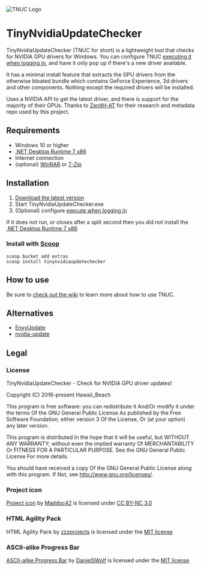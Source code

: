 ![TNUC Logo](image.png)

# TinyNvidiaUpdateChecker

TinyNvidiaUpdateChecker (TNUC for short) is a lightweight tool that checks for NVIDIA GPU drivers for Windows. You can configure TNUC [executing it when logging in](https://github.com/ElPumpo/TinyNvidiaUpdateChecker/wiki/Quiet-runs-on-user-login), and have it only pop up if there's a new driver available.

It has a minimal install feature that extracts the GPU drivers from the otherwise bloated bundle which contains GeForce Experience, 3d drivers and other components. Nothing except the required drivers will be installed.

Uses a NVIDIA API to get the latest driver, and there is support for the majority of their GPUs. Thanks to [ZenitH-AT](https://github.com/ZenitH-AT) for their research and metadata repo used by this project.

## Requirements

- Windows 10 or higher
- [.NET Desktop Runtime 7 x86](https://dotnet.microsoft.com/en-us/download/dotnet/7.0)
- Internet connection
- (optional) [WinRAR](https://www.rarlab.com/) or [7-Zip](http://www.7-zip.org)

## Installation

1. [Download the latest version](https://github.com/ElPumpo/TinyNvidiaUpdateChecker/releases)
2. Start TinyNvidiaUpdateChecker.exe
3. (Optional) configure [execute when logging in](https://github.com/ElPumpo/TinyNvidiaUpdateChecker/wiki/Quiet-runs-on-user-login)

If it does not run, or closes after a split second then you did not install the [.NET Desktop Runtime 7 x86](https://dotnet.microsoft.com/en-us/download/dotnet/7.0)

### Install with [Scoop](https://scoop.sh/#/apps?s=2&d=1&o=true&p=1&q=tinynvidiaupdatechecker)

```
scoop bucket add extras
scoop install tinynvidiaupdatechecker
```

## How to use

Be sure to [check out the wiki](https://github.com/ElPumpo/TinyNvidiaUpdateChecker/wiki) to learn more about how to use TNUC.

## Alternatives

- [EnvyUpdate](https://github.com/fyr77/EnvyUpdate)
- [nvidia-update](https://github.com/ZenitH-AT/nvidia-update)

## Legal

### License

TinyNvidiaUpdateChecker - Check for NVIDIA GPU driver updates!

Copyright (C) 2016-present Hawaii_Beach

This program is free software: you can redistribute it And/Or modify it under the terms Of the GNU General Public License As published by the Free Software Foundation, either version 3 Of the License, Or (at your option) any later version.

This program is distributed In the hope that it will be useful, but WITHOUT ANY WARRANTY; without even the implied warranty Of MERCHANTABILITY Or FITNESS FOR A PARTICULAR PURPOSE. See the GNU General Public License For more details.

You should have received a copy Of the GNU General Public License along with this program. If Not, see <http://www.gnu.org/licenses/>.

### Project icon

[Project icon](https://github.com/Maddoc42/Android-Material-Icon-Generator) by [Maddoc42](https://github.com/Maddoc42) is licensed under [CC BY-NC 3.0](https://creativecommons.org/licenses/by-nc/3.0/)

### HTML Agility Pack

HTML Agility Pack by [zzzprojects](https://github.com/zzzprojects/html-agility-pack) is licensed under the [MIT license](https://opensource.org/licenses/MIT)

### ASCII-alike Progress Bar

[ASCII-alike Progress Bar](https://gist.github.com/DanielSWolf/0ab6a96899cc5377bf54) by [DanielSWolf](https://github.com/DanielSWolf) is licensed under the [MIT license](https://opensource.org/licenses/MIT)
